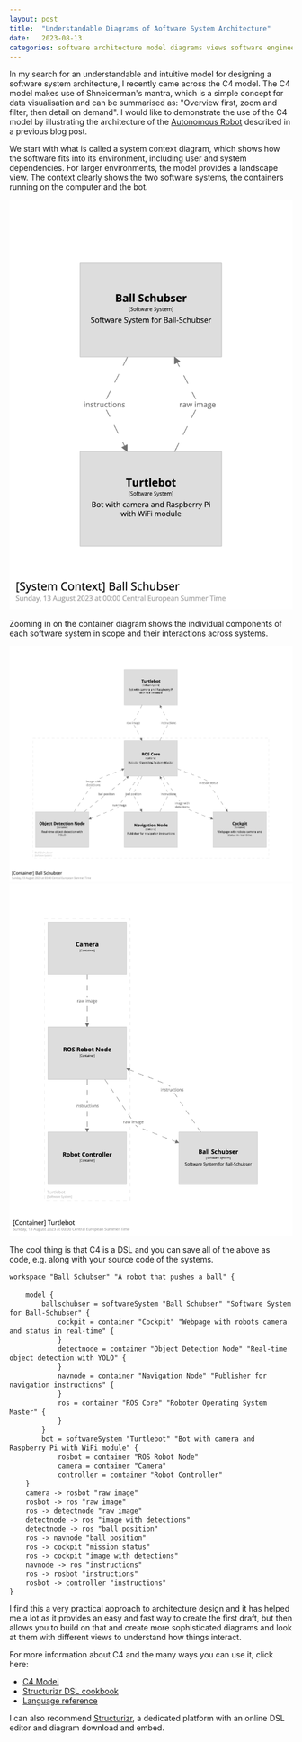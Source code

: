 ```yaml
---
layout: post
title:  "Understandable Diagrams of Aoftware System Architecture"
date:   2023-08-13
categories: software architecture model diagrams views software engineering c4 systems design
---
```


In my search for an understandable and intuitive model for designing a software system architecture, I recently came across the C4 model. The C4 model makes use of Shneiderman's mantra, which is a simple concept for data visualisation and can be summarised as: "Overview first, zoom and filter, then detail on demand". I would like to demonstrate the use of the C4 model by illustrating the architecture of the [Autonomous Robot](https://gosein.de/autonomous-robot.html) described in a previous blog post.

We start with what is called a system context diagram, which shows how the software fits into its environment, including user and system dependencies. For larger environments, the model provides a landscape view. The context clearly shows the two software systems, the containers running on the computer and the bot.

![](/assets/2023-08-13-nice-diagrams/structurizr-85399-SystemContext-001.png)

Zooming in on the container diagram shows the individual components of each software system in scope and their interactions across systems.

![](/assets/2023-08-13-nice-diagrams/structurizr-85399-Container-001.png)
![](/assets/2023-08-13-nice-diagrams/structurizr-85399-Container-002.png)

The cool thing is that C4 is a DSL and you can save all of the above as code, e.g. along with your source code of the systems.

```
workspace "Ball Schubser" "A robot that pushes a ball" {

    model {
        ballschubser = softwareSystem "Ball Schubser" "Software System for Ball-Schubser" {
            cockpit = container "Cockpit" "Webpage with robots camera and status in real-time" {
            }
            detectnode = container "Object Detection Node" "Real-time object detection with YOLO" {
            }
            navnode = container "Navigation Node" "Publisher for navigation instructions" {
            }
            ros = container "ROS Core" "Roboter Operating System Master" {
            }
        }
        bot = softwareSystem "Turtlebot" "Bot with camera and Raspberry Pi with WiFi module" {
            rosbot = container "ROS Robot Node"
            camera = container "Camera"
            controller = container "Robot Controller"
    }
    camera -> rosbot "raw image"
    rosbot -> ros "raw image"
    ros -> detectnode "raw image"
    detectnode -> ros "image with detections"
    detectnode -> ros "ball position"
    ros -> navnode "ball position"
    ros -> cockpit "mission status"
    ros -> cockpit "image with detections"
    navnode -> ros "instructions"
    ros -> rosbot "instructions"
    rosbot -> controller "instructions"
}
```

I find this a very practical approach to architecture design and it has helped me a lot as it provides an easy and fast way to create the first draft, but then allows you to build on that and create more sophisticated diagrams and look at them with different views to understand how things interact.

For more information about C4 and the many ways you can use it, click here:

* [C4 Model](https://c4model.com/)
* [Structurizr DSL cookbook](https://github.com/structurizr/dsl/tree/master/docs/cookbook)
* [Language reference](https://github.com/structurizr/dsl/blob/master/docs/language-reference.md)

I can also recommend [Structurizr](https://structurizr.com/), a dedicated platform with an online DSL editor and diagram download and embed.
